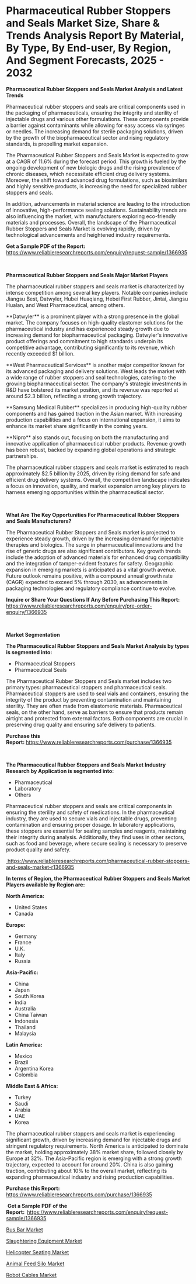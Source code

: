 <p><h1>Pharmaceutical Rubber Stoppers and Seals Market Size, Share & Trends Analysis Report By Material, By Type, By End-user, By Region, And Segment Forecasts, 2025 - 2032</h1></p><p><strong>Pharmaceutical Rubber Stoppers and Seals Market Analysis and Latest Trends</strong></p>
<p><p>Pharmaceutical rubber stoppers and seals are critical components used in the packaging of pharmaceuticals, ensuring the integrity and sterility of injectable drugs and various other formulations. These components provide a barrier against contaminants while allowing for easy access via syringes or needles. The increasing demand for sterile packaging solutions, driven by the growth of the biopharmaceutical sector and rising regulatory standards, is propelling market expansion.</p><p>The Pharmaceutical Rubber Stoppers and Seals Market is expected to grow at a CAGR of 11.6% during the forecast period. This growth is fueled by the ongoing development of new biologic drugs and the rising prevalence of chronic diseases, which necessitate efficient drug delivery systems. Moreover, the shift toward advanced drug formulations, such as biosimilars and highly sensitive products, is increasing the need for specialized rubber stoppers and seals. </p><p>In addition, advancements in material science are leading to the introduction of innovative, high-performance sealing solutions. Sustainability trends are also influencing the market, with manufacturers exploring eco-friendly materials and processes. Overall, the landscape of the Pharmaceutical Rubber Stoppers and Seals Market is evolving rapidly, driven by technological advancements and heightened industry requirements.</p></p>
<p><strong>Get a Sample PDF of the Report:&nbsp;</strong> <a href="https://www.reliableresearchreports.com/enquiry/request-sample/1366935?utm_campaign=11&utm_medium=2&utm_source=Github&utm_content=ia&utm_term=22032025&utm_id=pharmaceutical-rubber-stoppers-and-seals">https://www.reliableresearchreports.com/enquiry/request-sample/1366935</a></p>
<p>&nbsp;</p>
<p><strong>Pharmaceutical Rubber Stoppers and Seals Major Market Players</strong></p>
<p><p>The pharmaceutical rubber stoppers and seals market is characterized by intense competition among several key players. Notable companies include Jiangsu Best, Datwyler, Hubei Huaqiang, Hebei First Rubber, Jintai, Jiangsu Hualan, and West Pharmaceutical, among others. </p><p>**Datwyler** is a prominent player with a strong presence in the global market. The company focuses on high-quality elastomer solutions for the pharmaceutical industry and has experienced steady growth due to increasing demand for biopharmaceutical packaging. Datwyler's innovative product offerings and commitment to high standards underpin its competitive advantage, contributing significantly to its revenue, which recently exceeded $1 billion.</p><p>**West Pharmaceutical Services** is another major competitor known for its advanced packaging and delivery solutions. West leads the market with a wide range of rubber stoppers and seal technologies, catering to the growing biopharmaceutical sector. The company's strategic investments in R&D have bolstered its market position, and its revenue was reported at around $2.3 billion, reflecting a strong growth trajectory.</p><p>**Samsung Medical Rubber** specializes in producing high-quality rubber components and has gained traction in the Asian market. With increasing production capabilities and a focus on international expansion, it aims to enhance its market share significantly in the coming years.</p><p>**Nipro** also stands out, focusing on both the manufacturing and innovative application of pharmaceutical rubber products. Revenue growth has been robust, backed by expanding global operations and strategic partnerships.</p><p>The pharmaceutical rubber stoppers and seals market is estimated to reach approximately $2.5 billion by 2025, driven by rising demand for safe and efficient drug delivery systems. Overall, the competitive landscape indicates a focus on innovation, quality, and market expansion among key players to harness emerging opportunities within the pharmaceutical sector.</p></p>
<p>&nbsp;</p>
<p><strong>What Are The Key Opportunities For Pharmaceutical Rubber Stoppers and Seals Manufacturers?</strong></p>
<p><p>The Pharmaceutical Rubber Stoppers and Seals market is projected to experience steady growth, driven by the increasing demand for injectable therapies and biologics. The surge in pharmaceutical innovations and the rise of generic drugs are also significant contributors. Key growth trends include the adoption of advanced materials for enhanced drug compatibility and the integration of tamper-evident features for safety. Geographic expansion in emerging markets is anticipated as a vital growth avenue. Future outlook remains positive, with a compound annual growth rate (CAGR) expected to exceed 5% through 2030, as advancements in packaging technologies and regulatory compliance continue to evolve.</p></p>
<p><strong>Inquire or Share Your Questions If Any Before Purchasing This Report:</strong> <a href="https://www.reliableresearchreports.com/enquiry/pre-order-enquiry/1366935?utm_campaign=11&utm_medium=2&utm_source=Github&utm_content=ia&utm_term=22032025&utm_id=pharmaceutical-rubber-stoppers-and-seals">https://www.reliableresearchreports.com/enquiry/pre-order-enquiry/1366935</a></p>
<p>&nbsp;</p>
<p><strong>Market Segmentation</strong></p>
<p><strong>The Pharmaceutical Rubber Stoppers and Seals Market Analysis by types is segmented into:</strong></p>
<p><ul><li>Pharmaceutical Stoppers</li><li>Pharmaceutical Seals</li></ul></p>
<p><p>The Pharmaceutical Rubber Stoppers and Seals market includes two primary types: pharmaceutical stoppers and pharmaceutical seals. Pharmaceutical stoppers are used to seal vials and containers, ensuring the integrity of the product by preventing contamination and maintaining sterility. They are often made from elastomeric materials. Pharmaceutical seals, on the other hand, serve as barriers to ensure that products remain airtight and protected from external factors. Both components are crucial in preserving drug quality and ensuring safe delivery to patients.</p></p>
<p><strong>Purchase this Report:&nbsp;</strong><a href="https://www.reliableresearchreports.com/purchase/1366935?utm_campaign=11&utm_medium=2&utm_source=Github&utm_content=ia&utm_term=22032025&utm_id=pharmaceutical-rubber-stoppers-and-seals">https://www.reliableresearchreports.com/purchase/1366935</a></p>
<p>&nbsp;</p>
<p><strong>The Pharmaceutical Rubber Stoppers and Seals Market Industry Research by Application is segmented into:</strong></p>
<p><ul><li>Pharmaceutical</li><li>Laboratory</li><li>Others</li></ul></p>
<p><p>Pharmaceutical rubber stoppers and seals are critical components in ensuring the sterility and safety of medications. In the pharmaceutical industry, they are used to secure vials and injectable drugs, preventing contamination and ensuring proper dosage. In laboratory applications, these stoppers are essential for sealing samples and reagents, maintaining their integrity during analysis. Additionally, they find uses in other sectors, such as food and beverage, where secure sealing is necessary to preserve product quality and safety.</p></p>
<p><a href="https://www.reliableresearchreports.com/pharmaceutical-rubber-stoppers-and-seals-market-r1366935?utm_campaign=11&utm_medium=2&utm_source=Github&utm_content=ia&utm_term=22032025&utm_id=pharmaceutical-rubber-stoppers-and-seals">&nbsp;https://www.reliableresearchreports.com/pharmaceutical-rubber-stoppers-and-seals-market-r1366935</a></p>
<p><strong>In terms of Region, the Pharmaceutical Rubber Stoppers and Seals Market Players available by Region are:</strong></p>
<p>
    <p> <strong> North America: </strong>
        <ul>
            <li>United States</li>
            <li>Canada</li>
        </ul>
        </p> 
    <p> <strong> Europe: </strong>
        <ul>
            <li>Germany</li>
            <li>France</li>
            <li>U.K.</li>
            <li>Italy</li>
            <li>Russia</li>
        </ul>
        </p> 
    <p> <strong> Asia-Pacific: </strong>
        <ul>
            <li>China</li>
            <li>Japan</li>
            <li>South Korea</li>
            <li>India</li>
            <li>Australia</li>
            <li>China Taiwan</li>
            <li>Indonesia</li>
            <li>Thailand</li>
            <li>Malaysia</li>
        </ul>
        </p> 
    <p> <strong> Latin America: </strong>
        <ul>
            <li>Mexico</li>
            <li>Brazil</li>
            <li>Argentina Korea</li>
            <li>Colombia</li>
        </ul>
        </p> 
    <p> <strong> Middle East & Africa: </strong>
        <ul>
            <li>Turkey</li>
            <li>Saudi</li>
            <li>Arabia</li>
            <li>UAE</li>
            <li>Korea</li>
        </ul>
    </p>
    </p>
<p><p>The pharmaceutical rubber stoppers and seals market is experiencing significant growth, driven by increasing demand for injectable drugs and stringent regulatory requirements. North America is anticipated to dominate the market, holding approximately 38% market share, followed closely by Europe at 32%. The Asia-Pacific region is emerging with a strong growth trajectory, expected to account for around 20%. China is also gaining traction, contributing about 10% to the overall market, reflecting its expanding pharmaceutical industry and rising production capabilities.</p></p>
<p><strong>Purchase this Report: </strong><a href="https://www.reliableresearchreports.com/purchase/1366935?utm_campaign=11&utm_medium=2&utm_source=Github&utm_content=ia&utm_term=22032025&utm_id=pharmaceutical-rubber-stoppers-and-seals">https://www.reliableresearchreports.com/purchase/1366935</a></p>
<p>&nbsp;<strong>Get a Sample PDF of the Report:&nbsp;&nbsp;</strong><a href="https://www.reliableresearchreports.com/enquiry/request-sample/1366935?utm_campaign=11&utm_medium=2&utm_source=Github&utm_content=ia&utm_term=22032025&utm_id=pharmaceutical-rubber-stoppers-and-seals">https://www.reliableresearchreports.com/enquiry/request-sample/1366935</a></p>
<p><strong></strong></p>
<p><p><a href="https://github.com/orltjitsuo/Market-Research-Report-List-1/blob/main/bus-bar-market.md?utm_campaign=11&utm_medium=2&utm_source=Github&utm_content=ia&utm_term=22032025&utm_id=pharmaceutical-rubber-stoppers-and-seals">Bus Bar Market</a></p><p><a href="https://www.linkedin.com/pulse/slaughtering-equipment-market-size-growing-cagr-94-brove?utm_campaign=11&utm_medium=2&utm_source=Github&utm_content=ia&utm_term=22032025&utm_id=pharmaceutical-rubber-stoppers-and-seals">Slaughtering Equipment Market</a></p><p><a href="https://www.linkedin.com/pulse/comprehensive-examination-helicopter-seating-market-size-share-vux7e?utm_campaign=11&utm_medium=2&utm_source=Github&utm_content=ia&utm_term=22032025&utm_id=pharmaceutical-rubber-stoppers-and-seals">Helicopter Seating Market</a></p><p><a href="https://www.linkedin.com/pulse/animal-feed-silo-market-insights-include-historical-trends-xzrye?utm_campaign=11&utm_medium=2&utm_source=Github&utm_content=ia&utm_term=22032025&utm_id=pharmaceutical-rubber-stoppers-and-seals">Animal Feed Silo Market</a></p><p><a href="https://github.com/sanokdagada01/Market-Research-Report-List-1/blob/main/robot-cables-market.md?utm_campaign=11&utm_medium=2&utm_source=Github&utm_content=ia&utm_term=22032025&utm_id=pharmaceutical-rubber-stoppers-and-seals">Robot Cables Market</a></p></p>